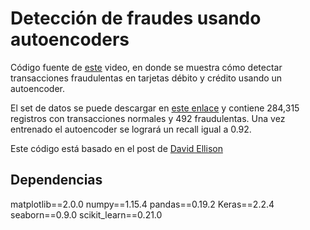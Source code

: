 # Detección de fraudes usando autoencoders

Código fuente de [este](https://youtu.be/aLcDJoG0pec) video, en donde se muestra cómo detectar transacciones fraudulentas en tarjetas débito y crédito usando un autoencoder.

El set de datos se puede descargar en [este enlace](https://www.kaggle.com/mlg-ulb/creditcardfraud/downloads/creditcardfraud.zip/3) y contiene 284,315 registros con transacciones normales y 492 fraudulentas. Una vez entrenado el autoencoder se logrará un recall igual a 0.92.

Este código está basado en el post de [David Ellison](https://www.datascience.com/blog/fraud-detection-with-tensorflow)

## Dependencias
matplotlib==2.0.0
numpy==1.15.4
pandas==0.19.2
Keras==2.2.4
seaborn==0.9.0
scikit_learn==0.21.0